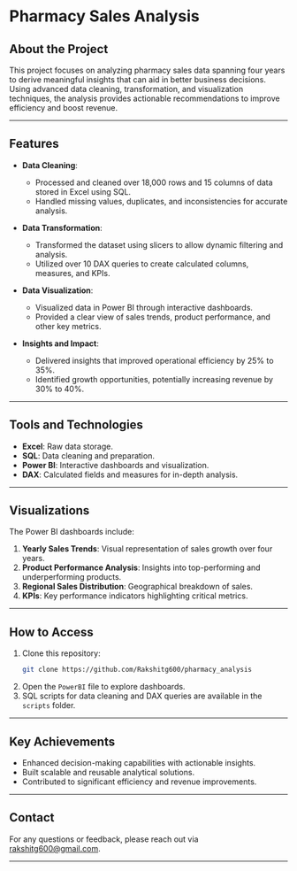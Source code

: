 
# Pharmacy Sales Analysis

## About the Project
This project focuses on analyzing pharmacy sales data spanning four years to derive meaningful insights that can aid in better business decisions. Using advanced data cleaning, transformation, and visualization techniques, the analysis provides actionable recommendations to improve efficiency and boost revenue.

---

## Features
- **Data Cleaning**:
  - Processed and cleaned over 18,000 rows and 15 columns of data stored in Excel using SQL.
  - Handled missing values, duplicates, and inconsistencies for accurate analysis.

- **Data Transformation**:
  - Transformed the dataset using slicers to allow dynamic filtering and analysis.
  - Utilized over 10 DAX queries to create calculated columns, measures, and KPIs.

- **Data Visualization**:
  - Visualized data in Power BI through interactive dashboards.
  - Provided a clear view of sales trends, product performance, and other key metrics.

- **Insights and Impact**:
  - Delivered insights that improved operational efficiency by 25% to 35%.
  - Identified growth opportunities, potentially increasing revenue by 30% to 40%.

---

## Tools and Technologies
- **Excel**: Raw data storage.
- **SQL**: Data cleaning and preparation.
- **Power BI**: Interactive dashboards and visualization.
- **DAX**: Calculated fields and measures for in-depth analysis.

---

## Visualizations
The Power BI dashboards include:
1. **Yearly Sales Trends**: Visual representation of sales growth over four years.
2. **Product Performance Analysis**: Insights into top-performing and underperforming products.
3. **Regional Sales Distribution**: Geographical breakdown of sales.
4. **KPIs**: Key performance indicators highlighting critical metrics.

---

## How to Access
1. Clone this repository:
   ```bash
   git clone https://github.com/Rakshitg600/pharmacy_analysis
   ```
2. Open the `PowerBI` file to explore dashboards.
3. SQL scripts for data cleaning and DAX queries are available in the `scripts` folder.

---

## Key Achievements
- Enhanced decision-making capabilities with actionable insights.
- Built scalable and reusable analytical solutions.
- Contributed to significant efficiency and revenue improvements.

---

## Contact
For any questions or feedback, please reach out via rakshitg600@gmail.com.

---


